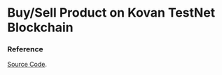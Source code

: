 #  Buy/Sell Product on Kovan TestNet Blockchain  
### Reference 
[Source Code](https://github.com/dappuniversity/marketplace).
